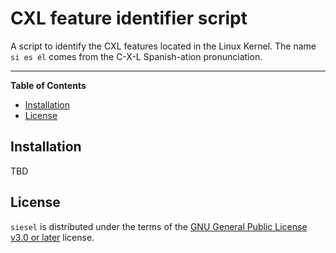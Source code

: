 # CXL feature identifier script

A script to identify the CXL features located in the Linux Kernel.
The name `si es él` comes from the C-X-L Spanish-ation pronunciation.

<!--
# siesel

[![PyPI - Version](https://img.shields.io/pypi/v/siesel.svg)](https://pypi.org/project/siesel)
[![PyPI - Python Version](https://img.shields.io/pypi/pyversions/siesel.svg)](https://pypi.org/project/siesel)
-->

-----

**Table of Contents**

- [Installation](#installation)
- [License](#license)

## Installation

TBD
<!--
```console
pip install siesel
```
-->

## License

`siesel` is distributed under the terms of the
[GNU General Public License v3.0 or later](https://spdx.org/licenses/GPL-3.0-or-later.html) license.
